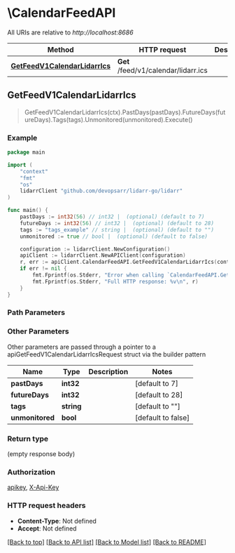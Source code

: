 # \CalendarFeedAPI

All URIs are relative to *http://localhost:8686*

Method | HTTP request | Description
------------- | ------------- | -------------
[**GetFeedV1CalendarLidarrIcs**](CalendarFeedAPI.md#GetFeedV1CalendarLidarrIcs) | **Get** /feed/v1/calendar/lidarr.ics | 



## GetFeedV1CalendarLidarrIcs

> GetFeedV1CalendarLidarrIcs(ctx).PastDays(pastDays).FutureDays(futureDays).Tags(tags).Unmonitored(unmonitored).Execute()



### Example

```go
package main

import (
	"context"
	"fmt"
	"os"
	lidarrClient "github.com/devopsarr/lidarr-go/lidarr"
)

func main() {
	pastDays := int32(56) // int32 |  (optional) (default to 7)
	futureDays := int32(56) // int32 |  (optional) (default to 28)
	tags := "tags_example" // string |  (optional) (default to "")
	unmonitored := true // bool |  (optional) (default to false)

	configuration := lidarrClient.NewConfiguration()
	apiClient := lidarrClient.NewAPIClient(configuration)
	r, err := apiClient.CalendarFeedAPI.GetFeedV1CalendarLidarrIcs(context.Background()).PastDays(pastDays).FutureDays(futureDays).Tags(tags).Unmonitored(unmonitored).Execute()
	if err != nil {
		fmt.Fprintf(os.Stderr, "Error when calling `CalendarFeedAPI.GetFeedV1CalendarLidarrIcs``: %v\n", err)
		fmt.Fprintf(os.Stderr, "Full HTTP response: %v\n", r)
	}
}
```

### Path Parameters



### Other Parameters

Other parameters are passed through a pointer to a apiGetFeedV1CalendarLidarrIcsRequest struct via the builder pattern


Name | Type | Description  | Notes
------------- | ------------- | ------------- | -------------
 **pastDays** | **int32** |  | [default to 7]
 **futureDays** | **int32** |  | [default to 28]
 **tags** | **string** |  | [default to &quot;&quot;]
 **unmonitored** | **bool** |  | [default to false]

### Return type

 (empty response body)

### Authorization

[apikey](../README.md#apikey), [X-Api-Key](../README.md#X-Api-Key)

### HTTP request headers

- **Content-Type**: Not defined
- **Accept**: Not defined

[[Back to top]](#) [[Back to API list]](../README.md#documentation-for-api-endpoints)
[[Back to Model list]](../README.md#documentation-for-models)
[[Back to README]](../README.md)

